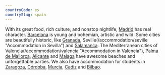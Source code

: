 ```yaml
---
countryCode: es
countrySlug: spain
---
```


With its great food, rich culture, and nonstop nightlife, [Madrid](/accommodation/madrid "Accommodation in Madrid") has real character. [Barcelona](/accommodation/barcelona "Accommodation in Barcelona") is young and bohemian, artistic and wild. Some cities are beautifully historic, like [Granada](/accommodation/granada "Accommodation in Granada"), Seville(/accommodation/seville "Accommodation in Sevilla") and [Salamanca](/accommodation/salamanca "Accommodation in Salamanca"). The Mediterranean cities of Valencia(/accommodation/valencia "Accommodation in Valencia"), [Palma de Mallorca](/accommodation/palma-de-mallorca "Accommodation in Palma de Mallorca"), [Alicante](/accommodation/alicante "Accommodation in Alicante") and [Malaga](/accommodation/malaga "Accommodation in Málaga") have awesome beaches and unforgettable parties. We also have accommodation for students in  [Zaragoza](/accommodation/zaragoza "Accommodation in Zaragoza"), [Córdoba](/accommodation/cordoba "Accommodaiton in Córdoba"), [Murcia](/accommodation/murcia "Accommodation in Murcia"), [Cadiz](/accommodation/cadiz "Accommodation in Cadiz") and [Bilbao](/accommodation/bilbao "Accommodation in Bilbao").
